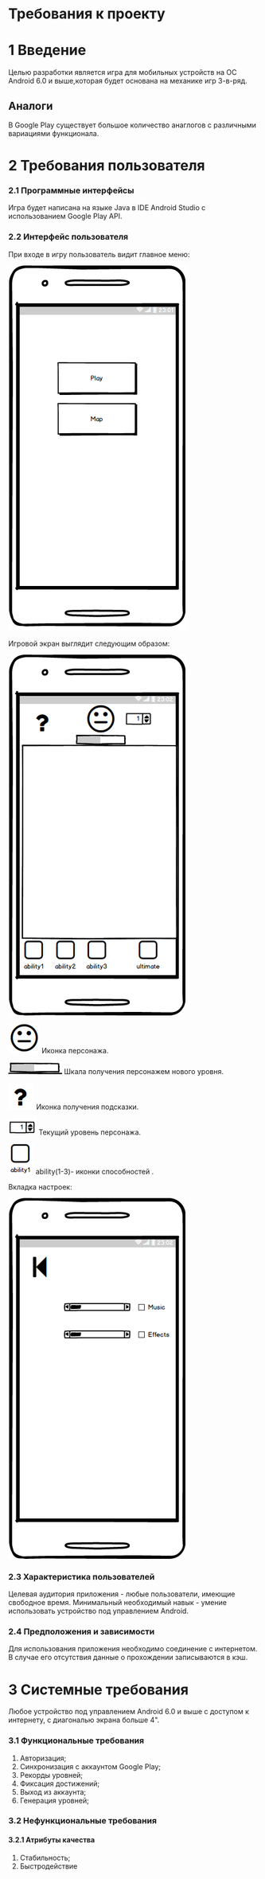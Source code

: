 # Требования к проекту

# 1 Введение

Целью разработки является игра для мобильных устройств на ОС Android 6.0 и выше,которая будет основана на механике игр 3-в-ряд.

## Аналоги

В Google Play существует большое количество анаглогов с различными вариациями функционала.

# 2 Требования пользователя
### 2.1 Программные интерфейсы

Игра будет написана на языке Java в IDE Android Studio с использованием Google Play API.

### 2.2 Интерфейс пользователя

При входе в игру пользователь видит главное меню:

![Alt text](images/main_menu.png "Главный экран")

Игровой экран выглядит следующим образом:

![Alt text](images/game.png "Игровой экран")

![Alt text](images/hero.png "Персонаж")
Иконка персонажа.

![Alt text](images/progress.png "Прогресс")
Шкала получения персонажем нового уровня.

![Alt text](images/hint.png "Подсказка")
Иконка получения подсказки.

![Alt text](images/level.png "уровень игрока")
Текущий уровень персонажа.

![Alt text](images/ability.png "Способность")
ability(1-3)- иконки способностей .

Вкладка настроек:

![Alt text](images/settings.png "Экран настроек")

### 2.3 Характеристика пользователей

Целевая аудитория приложения - любые пользователи, имеющие свободное время.
Минимальный необходимый навык - умение использовать устройство под управлением Android.

### 2.4 Предположения и зависимости

Для использования приложения необходимо соединение с интернетом. В случае его отсутствия данные о прохождении записываются в кэш.

# 3 Системные требования

Любое устройство под управлением Android 6.0 и выше с доступом к интернету, с диагональю экрана больше 4".

### 3.1 Функциональные требования

1. Авторизация;
2. Синхронизация с аккаунтом Google Play;
3. Рекорды уровней;
4. Фиксация достижений;
5. Выход из аккаунта;
6. Генерация уровней;

### 3.2 Нефункциональные требования
#### 3.2.1 Атрибуты качества
1. Стабильность;
2. Быстродействие
